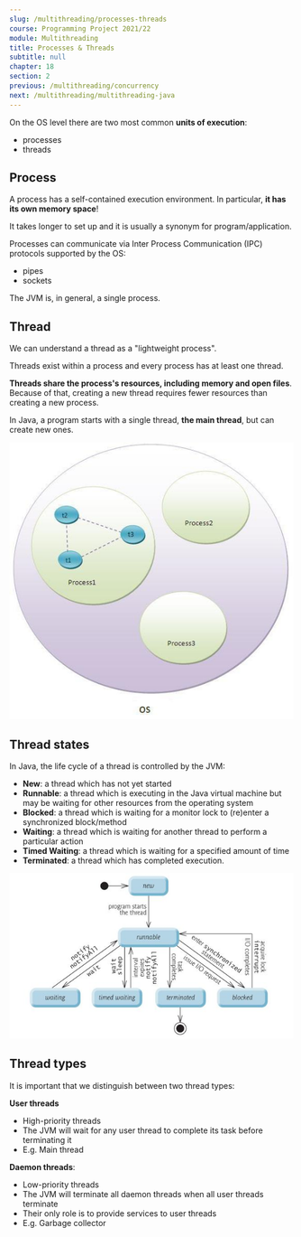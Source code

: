 ```yaml
---
slug: /multithreading/processes-threads
course: Programming Project 2021/22
module: Multithreading
title: Processes & Threads
subtitle: null
chapter: 18
section: 2
previous: /multithreading/concurrency
next: /multithreading/multithreading-java
---
```


On the OS level there are two most common **units of execution**:
- processes
- threads

## Process

A process has a self-contained execution environment. In particular, **it has its own memory space**!

It takes longer to set up and it is usually a synonym for program/application.

Processes can communicate via Inter Process Communication (IPC) protocols supported by the OS:
- pipes
- sockets

The JVM is, in general, a single process.

## Thread

We can understand a thread as a "lightweight process".

Threads exist within a process and every process has at least one thread.

**Threads share the process's resources, including memory and open files**. Because of that, creating a new thread requires fewer resources than creating a new process.

In Java, a program starts with a single thread, **the main thread**, but can create new ones.

![](../../figures/multithreading.JPG)

## Thread states

In Java, the life cycle of a thread is controlled by the JVM:

- **New**: a thread which has not yet started
- **Runnable**: a thread which is executing in the Java virtual machine but may be waiting for other resources from the operating system
- **Blocked**: a thread which is waiting for a monitor lock to (re)enter a synchronized block/method
- **Waiting**: a thread which is waiting for another thread to perform a particular action
- **Timed Waiting**: a thread which is waiting for a specified amount of time 
- **Terminated**: a thread which has completed execution.

![](../../figures/thread-life-cycle.jpg)

## Thread types

It is important that we distinguish between two thread types:

**User threads**
- High-priority threads
- The JVM will wait for any user thread to complete its task before terminating it
- E.g. Main thread

**Daemon threads**: 
- Low-priority threads
- The JVM will terminate all daemon threads when all user threads terminate
- Their only role is to provide services to user threads
- E.g. Garbage collector 
